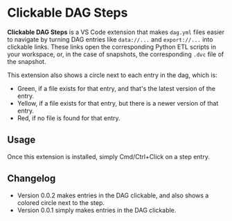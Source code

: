 # Clickable DAG Steps

**Clickable DAG Steps** is a VS Code extension that makes `dag.yml` files easier to navigate by turning DAG entries like `data://...` and `export://...` into clickable links. These links open the corresponding Python ETL scripts in your workspace, or, in the case of snapshots, the corresponding `.dvc` file of the snapshot.

This extension also shows a circle next to each entry in the dag, which is:
- Green, if a file exists for that entry, and that's the latest version of the entry.
- Yellow, if a file exists for that entry, but there is a newer version of that entry.
- Red, if no file is found for that entry.

## Usage

Once this extension is installed, simply Cmd/Ctrl+Click on a step entry.

## Changelog

- Version 0.0.2 makes entries in the DAG clickable, and also shows a colored circle next to the step.
- Version 0.0.1 simply makes entries in the DAG clickable.
